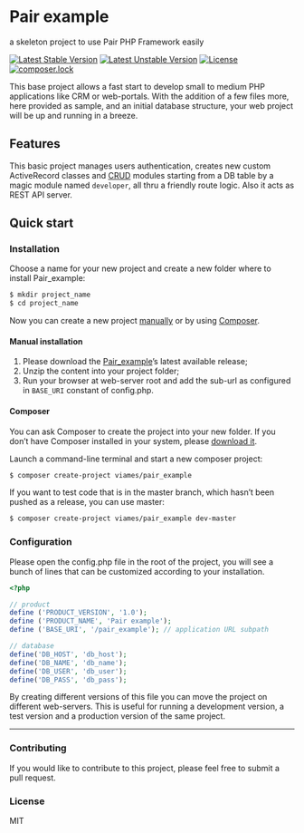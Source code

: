 # Pair example
a skeleton project to use Pair PHP Framework easily

[![Latest Stable Version](https://poser.pugx.org/viames/pair_example/v/stable)](https://packagist.org/packages/viames/pair_example)
[![Latest Unstable Version](https://poser.pugx.org/viames/pair_example/v/unstable)](https://packagist.org/packages/viames/pair_example)
[![License](https://poser.pugx.org/viames/pair_example/license)](https://packagist.org/packages/viames/pair_example)
[![composer.lock](https://poser.pugx.org/viames/pair_example/composerlock)](https://packagist.org/packages/viames/pair_example)

This base project allows a fast start to develop small to medium PHP applications like CRM or web-portals.
With the addition of a few files more, here provided as sample, and an initial database structure, your web project will be up and running in a breeze.

## Features
This basic project manages users authentication, creates new custom ActiveRecord classes and [CRUD](https://en.wikipedia.org/wiki/Create,_read,_update_and_delete) modules starting from a DB table by a magic module named `developer`, all thru a friendly route logic.
Also it acts as REST API server.

## Quick start

### Installation

Choose a name for your new project and create a new folder where to install Pair_example:

```bash
$ mkdir project_name
$ cd project_name
```
Now you can create a new project [manually](#manual-installation) or by using [Composer](#composer).

#### <a name="manual-installation">Manual installation</a>

1. Please download the [Pair_example](https://github.com/Viames/Pair_example/releases)’s latest available release;
2. Unzip the content into your project folder;
3. Run your browser at web-server root and add the sub-url as configured in `BASE_URI` constant of config.php.

#### <a name="composer">Composer</a>

You can ask Composer to create the project into your new folder. If you don’t have Composer installed in your system, please [download it](https://getcomposer.org/).

Launch a command-line terminal and start a new composer project:

```bash
$ composer create-project viames/pair_example
```

If you want to test code that is in the master branch, which hasn’t been pushed as a release, you can use master:

```bash
$ composer create-project viames/pair_example dev-master
```

### Configuration

Please open the config.php file in the root of the project, you will see a bunch of lines that can be customized according to your installation.

```PHP
<?php

// product
define ('PRODUCT_VERSION', '1.0');
define ('PRODUCT_NAME', 'Pair example');
define ('BASE_URI', '/pair_example'); // application URL subpath

// database
define('DB_HOST', 'db_host');
define('DB_NAME', 'db_name');
define('DB_USER', 'db_user');
define('DB_PASS', 'db_pass');
```

By creating different versions of this file you can move the project on different web-servers. This is useful for running a development version, a test version and a production version of the same project.

---

### Contributing

If you would like to contribute to this project, please feel free to submit a pull request.

### License

MIT
